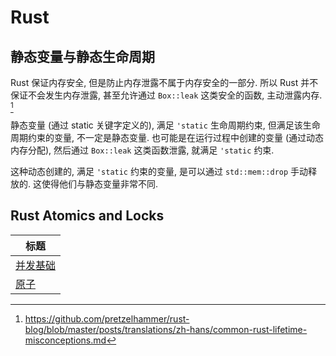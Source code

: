# Rust

## 静态变量与静态生命周期

Rust 保证内存安全, 但是防止内存泄露不属于内存安全的一部分. 所以 Rust 并不保证不会发生内存泄露, 甚至允许通过 `Box::leak` 这类安全的函数, 主动泄露内存. [^1]

静态变量 (通过 static 关键字定义的), 满足 `'static` 生命周期约束, 但满足该生命周期约束的变量, 不一定是静态变量. 也可能是在运行过程中创建的变量 (通过动态内存分配), 然后通过 `Box::leak` 这类函数泄露, 就满足 `'static` 约束.

这种动态创建的, 满足 `'static` 约束的变量, 是可以通过 `std::mem::drop` 手动释放的. 这使得他们与静态变量非常不同.

[^1]: https://github.com/pretzelhammer/rust-blog/blob/master/posts/translations/zh-hans/common-rust-lifetime-misconceptions.md

## Rust Atomics and Locks

| 标题                    |
|-----------------------|
| [并发基础](并发基础.md) |
| [原子](原子.md)         |
